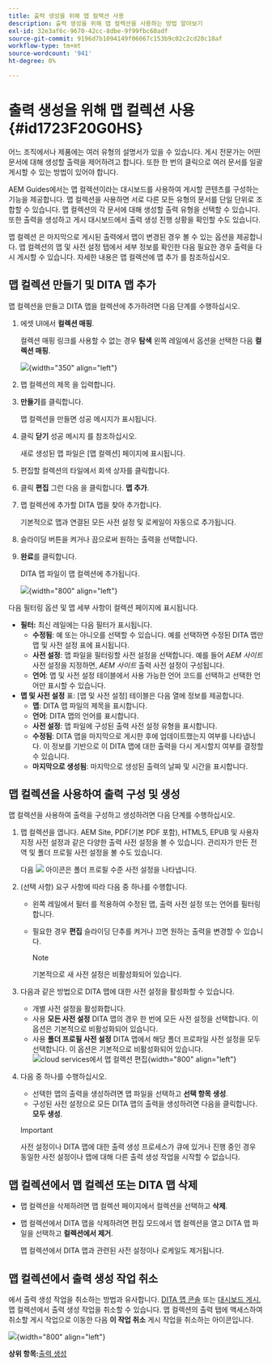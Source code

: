 ```yaml
---
title: 출력 생성을 위해 맵 컬렉션 사용
description: 출력 생성을 위해 맵 컬렉션을 사용하는 방법 알아보기
exl-id: 32e3af6c-9670-42cc-8dbe-9f99fbc60adf
source-git-commit: 9196d7b1094149f06067c153b9c02c2cd20c18af
workflow-type: tm+mt
source-wordcount: '941'
ht-degree: 0%

---
```


# 출력 생성을 위해 맵 컬렉션 사용 {#id1723F20G0HS}

어느 조직에서나 제품에는 여러 유형의 설명서가 있을 수 있습니다. 게시 전문가는 어떤 문서에 대해 생성할 출력을 제어하려고 합니다. 또한 한 번의 클릭으로 여러 문서를 일괄 게시할 수 있는 방법이 있어야 합니다.

AEM Guides에서는 맵 컬렉션이라는 대시보드를 사용하여 게시할 콘텐츠를 구성하는 기능을 제공합니다. 맵 컬렉션을 사용하면 서로 다른 모든 유형의 문서를 단일 단위로 조합할 수 있습니다. 맵 컬렉션의 각 문서에 대해 생성할 출력 유형을 선택할 수 있습니다. 또한 출력을 생성하고 게시 대시보드에서 출력 생성 진행 상황을 확인할 수도 있습니다.

맵 컬렉션 은 마지막으로 게시된 출력에서 맵이 변경된 경우 볼 수 있는 옵션을 제공합니다. 맵 컬렉션의 맵 및 사전 설정 탭에서 세부 정보를 확인한 다음 필요한 경우 출력을 다시 게시할 수 있습니다. 자세한 내용은 맵 컬렉션에 맵 추가 를 참조하십시오.

## 맵 컬렉션 만들기 및 DITA 맵 추가

맵 컬렉션을 만들고 DITA 맵을 컬렉션에 추가하려면 다음 단계를 수행하십시오.

1. 에셋 UI에서 **컬렉션 매핑**.

   컬렉션 매핑 링크를 사용할 수 없는 경우 **탐색** 왼쪽 레일에서 옵션을 선택한 다음 **컬렉션 매핑**.

   ![](images/access-map-collection-left-rail.png){width="350" align="left"}

1. 맵 컬렉션의 제목 을 입력합니다.
1. **만들기**&#x200B;를 클릭합니다.

   맵 컬렉션을 만들면 성공 메시지가 표시됩니다.

1. 클릭 **닫기** 성공 메시지 를 참조하십시오.

   새로 생성된 맵 파일은 [맵 컬렉션] 페이지에 표시됩니다.

1. 편집할 컬렉션의 타일에서 회색 상자를 클릭합니다.
1. 클릭 **편집** 그런 다음 을 클릭합니다. **맵 추가**.
1. 맵 컬렉션에 추가할 DITA 맵을 찾아 추가합니다.

   기본적으로 맵과 연결된 모든 사전 설정 및 로케일이 자동으로 추가됩니다.

1. 슬라이딩 버튼을 켜거나 끔으로써 원하는 출력을 선택합니다.
1. **완료**&#x200B;를 클릭합니다.

   DITA 맵 파일이 맵 컬렉션에 추가됩니다.

   ![](images/maps_presets_62_63.png){width="800" align="left"}

다음 필터링 옵션 및 맵 세부 사항이 컬렉션 페이지에 표시됩니다.

- **필터:** 최신 레일에는 다음 필터가 표시됩니다.
   - **수정됨**: 예 또는 아니오를 선택할 수 있습니다. 예를 선택하면 수정된 DITA 맵만 맵 및 사전 설정 표에 표시됩니다.
   - **사전 설정**: 맵 파일을 필터링할 사전 설정을 선택합니다. 예를 들어 *AEM 사이트* 사전 설정을 지정하면, *AEM 사이트* 출력 사전 설정이 구성됩니다.
   - **언어**: 맵 및 사전 설정 테이블에서 사용 가능한 언어 코드를 선택하고 선택한 언어만 표시할 수 있습니다.
- **맵 및 사전 설정** 표: [맵 및 사전 설정] 테이블은 다음 열에 정보를 제공합니다.
   - **맵**: DITA 맵 파일의 제목을 표시합니다.
   - **언어**: DITA 맵의 언어를 표시합니다.
   - **사전 설정**: 맵 파일에 구성된 출력 사전 설정 유형을 표시합니다.
   - **수정됨**: DITA 맵을 마지막으로 게시한 후에 업데이트했는지 여부를 나타냅니다. 이 정보를 기반으로 이 DITA 맵에 대한 출력을 다시 게시할지 여부를 결정할 수 있습니다.
   - **마지막으로 생성됨**: 마지막으로 생성된 출력의 날짜 및 시간을 표시합니다.

## 맵 컬렉션을 사용하여 출력 구성 및 생성

맵 컬렉션을 사용하여 출력을 구성하고 생성하려면 다음 단계를 수행하십시오.

1. 맵 컬렉션을 엽니다. AEM Site, PDF(기본 PDF 포함), HTML5, EPUB 및 사용자 지정 사전 설정과 같은 다양한 출력 사전 설정을 볼 수 있습니다. 관리자가 만든 전역 및 폴더 프로필 사전 설정을 볼 수도 있습니다.

   다음 ![](images/global-preset-icon.svg) 아이콘은 폴더 프로필 수준 사전 설정을 나타냅니다.
1. \(선택 사항\) 요구 사항에 따라 다음 중 하나를 수행합니다.
   - 왼쪽 레일에서 필터 를 적용하여 수정된 맵, 출력 사전 설정 또는 언어를 필터링합니다.
   - 필요한 경우 **편집** 슬라이딩 단추를 켜거나 끄면 원하는 출력을 변경할 수 있습니다.



     >[!NOTE]
     >  
     > 기본적으로 새 사전 설정은 비활성화되어 있습니다.

1. 다음과 같은 방법으로 DITA 맵에 대한 사전 설정을 활성화할 수 있습니다.

   - 개별 사전 설정을 활성화합니다.
   - 사용 **모든 사전 설정** DITA 맵의 경우 한 번에 모든 사전 설정을 선택합니다. 이 옵션은 기본적으로 비활성화되어 있습니다.
   - 사용 **폴더 프로필 사전 설정** DITA 맵에서 해당 폴더 프로파일 사전 설정을 모두 선택합니다. 이 옵션은 기본적으로 비활성화되어 있습니다.
     ![cloud services에서 맵 컬렉션 편집](images/edit-map-collection-cs.png){width="800" align="left"}



1. 다음 중 하나를 수행하십시오.

   - 선택한 맵의 출력을 생성하려면 맵 파일을 선택하고 **선택 항목 생성**.
   - 구성된 사전 설정으로 모든 DITA 맵의 출력을 생성하려면 다음을 클릭합니다. **모두 생성**.
   >[!IMPORTANT]
   >
   > 사전 설정이나 DITA 맵에 대한 출력 생성 프로세스가 큐에 있거나 진행 중인 경우 동일한 사전 설정이나 맵에 대해 다른 출력 생성 작업을 시작할 수 없습니다.


## 맵 컬렉션에서 맵 컬렉션 또는 DITA 맵 삭제

- 맵 컬렉션을 삭제하려면 맵 컬렉션 페이지에서 컬렉션을 선택하고 **삭제**.
- 맵 컬렉션에서 DITA 맵을 삭제하려면 편집 모드에서 맵 컬렉션을 열고 DITA 맵 파일을 선택하고 **컬렉션에서 제거**.

  맵 컬렉션에서 DITA 맵과 관련된 사전 설정이나 로케일도 제거됩니다.


## 맵 컬렉션에서 출력 생성 작업 취소

에서 출력 생성 작업을 취소하는 방법과 유사합니다. [DITA 맵 콘솔](generate-output-for-a-dita-map.md#id2061H100T5Z) 또는 [대시보드 게시](generate-output-publish-dashboard.md#), 맵 컬렉션에서 출력 생성 작업을 취소할 수 있습니다. 맵 컬렉션의 출력 탭에 액세스하여 취소할 게시 작업으로 이동한 다음 **이 작업 취소** 게시 작업을 취소하는 아이콘입니다.

![](images/cancel-publish-task-map-collection.png){width="800" align="left"}

**상위 항목:**[&#x200B;출력 생성](generate-output.md)
